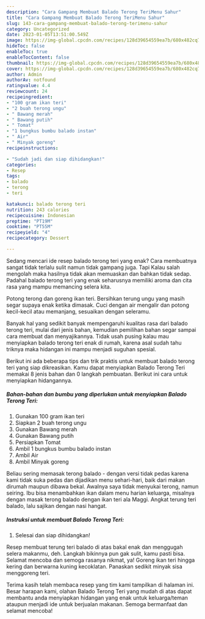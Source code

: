 ```yaml
---
description: "Cara Gampang Membuat Balado Terong TeriMenu Sahur"
title: "Cara Gampang Membuat Balado Terong TeriMenu Sahur"
slug: 143-cara-gampang-membuat-balado-terong-terimenu-sahur
category: Uncategorized
date: 2023-01-05T13:51:00.549Z
image: https://img-global.cpcdn.com/recipes/128d39654559ea7b/680x482cq70/balado-terong-teri-foto-resep-utama.jpg
hideToc: false
enableToc: true
enableTocContent: false
thumbnail: https://img-global.cpcdn.com/recipes/128d39654559ea7b/680x482cq70/balado-terong-teri-foto-resep-utama.jpg
cover: https://img-global.cpcdn.com/recipes/128d39654559ea7b/680x482cq70/balado-terong-teri-foto-resep-utama.jpg
author: Admin
authorAv: notfound
ratingvalue: 4.4
reviewcount: 24
recipeingredient:
- "100 gram ikan teri"
- "2 buah terong ungu"
- " Bawang merah"
- " Bawang putih"
- " Tomat"
- "1 bungkus bumbu balado instan"
- " Air"
- " Minyak goreng"
recipeinstructions:

- "Sudah jadi dan siap dihidangkan!"
categories:
- Resep
tags:
- balado
- terong
- teri

katakunci: balado terong teri 
nutrition: 243 calories
recipecuisine: Indonesian
preptime: "PT19M"
cooktime: "PT55M"
recipeyield: "4"
recipecategory: Dessert

---
```



Sedang mencari ide resep balado terong teri yang enak? Cara membuatnya sangat tidak terlalu sulit namun tidak gampang juga. Tapi Kalau salah mengolah maka hasilnya tidak akan memuaskan dan bahkan tidak sedap. Padahal balado terong teri yang enak seharusnya memiliki aroma dan cita rasa yang mampu memancing selera kita.


Potong terong dan goreng ikan teri. Bersihkan terung ungu yang masih segar supaya enak ketika dimasak. Cuci dengan air mengalir dan potong kecil-kecil atau memanjang, sesuaikan dengan seleramu.

Banyak hal yang sedikit banyak mempengaruhi kualitas rasa dari balado terong teri, mulai dari jenis bahan, kemudian pemilihan bahan segar sampai cara membuat dan menyajikannya. Tidak usah pusing kalau mau menyiapkan balado terong teri enak di rumah, karena asal sudah tahu triknya maka hidangan ini mampu menjadi suguhan spesial.


Berikut ini ada beberapa tips dan trik praktis untuk membuat balado terong teri yang siap dikreasikan. Kamu dapat menyiapkan Balado Terong Teri memakai 8 jenis bahan dan 0 langkah pembuatan. Berikut ini cara untuk menyiapkan hidangannya.

<!--inarticleads1-->

##### Bahan-bahan dan bumbu yang diperlukan untuk menyiapkan Balado Terong Teri:

1. Gunakan 100 gram ikan teri
1. Siapkan 2 buah terong ungu
1. Gunakan  Bawang merah
1. Gunakan  Bawang putih
1. Persiapkan  Tomat
1. Ambil 1 bungkus bumbu balado instan
1. Ambil  Air
1. Ambil  Minyak goreng


Beliau sering memasak terong balado - dengan versi tidak pedas karena kami tidak suka pedas dan dijadikan menu sehari-hari, baik dari makan dirumah maupun dibawa bekal. Awalnya saya tidak menyukai terong, namun seiring. Ibu bisa menambahkan ikan dalam menu harian keluarga, misalnya dengan masak terong balado dengan ikan teri ala Maggi. Angkat terung teri balado, lalu sajikan dengan nasi hangat. 

<!--inarticleads2-->

##### Instruksi untuk membuat Balado Terong Teri:


1. Selesai dan siap dihidangkan!

Resep membuat terung teri balado di atas bakal enak dan menggugah selera makanmu, deh. Langkah bikinnya pun gak sulit, kamu pasti bisa. Selamat mencoba dan semoga rasanya nikmat, ya! Goreng ikan teri hingga kering dan berwarna kuning kecoklatan. Panaskan sedikit minyak sisa menggoreng teri. 

Terima kasih telah membaca resep yang tim kami tampilkan di halaman ini. Besar harapan kami, olahan Balado Terong Teri yang mudah di atas dapat membantu anda menyiapkan hidangan yang enak untuk keluarga/teman ataupun menjadi ide untuk berjualan makanan. Semoga bermanfaat dan selamat mencoba!
